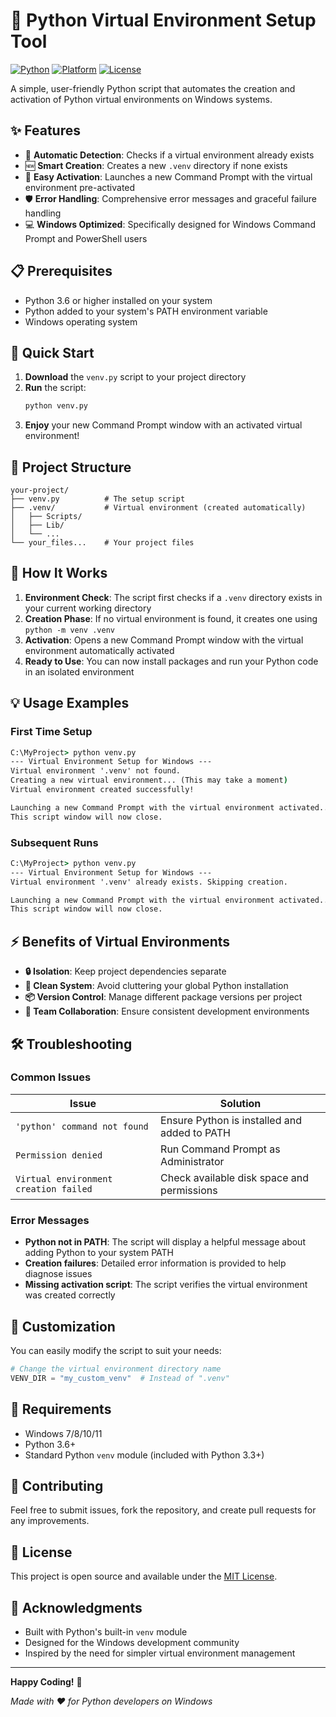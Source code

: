 # 🐍 Python Virtual Environment Setup Tool

[![Python](https://img.shields.io/badge/Python-3.6+-blue.svg?logo=python&logoColor=white)](https://python.org)
[![Platform](https://img.shields.io/badge/Platform-Windows-blue.svg?logo=windows&logoColor=white)](https://microsoft.com/windows)
[![License](https://img.shields.io/badge/License-MIT-green.svg)](LICENSE)

A simple, user-friendly Python script that automates the creation and activation of Python virtual environments on Windows systems.

## ✨ Features

- 🔧 **Automatic Detection**: Checks if a virtual environment already exists
- 🆕 **Smart Creation**: Creates a new `.venv` directory if none exists
- 🚀 **Easy Activation**: Launches a new Command Prompt with the virtual environment pre-activated
- 🛡️ **Error Handling**: Comprehensive error messages and graceful failure handling
- 💻 **Windows Optimized**: Specifically designed for Windows Command Prompt and PowerShell users

## 📋 Prerequisites

- Python 3.6 or higher installed on your system
- Python added to your system's PATH environment variable
- Windows operating system

## 🚀 Quick Start

1. **Download** the `venv.py` script to your project directory
2. **Run** the script:
   ```cmd
   python venv.py
   ```
3. **Enjoy** your new Command Prompt window with an activated virtual environment!

## 📁 Project Structure

```
your-project/
├── venv.py          # The setup script
├── .venv/           # Virtual environment (created automatically)
│   ├── Scripts/
│   ├── Lib/
│   └── ...
└── your_files...    # Your project files
```

## 🎯 How It Works

1. **Environment Check**: The script first checks if a `.venv` directory exists in your current working directory
2. **Creation Phase**: If no virtual environment is found, it creates one using `python -m venv .venv`
3. **Activation**: Opens a new Command Prompt window with the virtual environment automatically activated
4. **Ready to Use**: You can now install packages and run your Python code in an isolated environment

## 💡 Usage Examples

### First Time Setup
```cmd
C:\MyProject> python venv.py
--- Virtual Environment Setup for Windows ---
Virtual environment '.venv' not found.
Creating a new virtual environment... (This may take a moment)
Virtual environment created successfully!

Launching a new Command Prompt with the virtual environment activated...
This script window will now close.
```

### Subsequent Runs
```cmd
C:\MyProject> python venv.py
--- Virtual Environment Setup for Windows ---
Virtual environment '.venv' already exists. Skipping creation.

Launching a new Command Prompt with the virtual environment activated...
This script window will now close.
```

## ⚡ Benefits of Virtual Environments

- **🔒 Isolation**: Keep project dependencies separate
- **🧹 Clean System**: Avoid cluttering your global Python installation
- **📦 Version Control**: Manage different package versions per project
- **🤝 Team Collaboration**: Ensure consistent development environments

## 🛠️ Troubleshooting

### Common Issues

| Issue | Solution |
|-------|----------|
| `'python' command not found` | Ensure Python is installed and added to PATH |
| `Permission denied` | Run Command Prompt as Administrator |
| `Virtual environment creation failed` | Check available disk space and permissions |

### Error Messages

- **Python not in PATH**: The script will display a helpful message about adding Python to your system PATH
- **Creation failures**: Detailed error information is provided to help diagnose issues
- **Missing activation script**: The script verifies the virtual environment was created correctly

## 🔧 Customization

You can easily modify the script to suit your needs:

```python
# Change the virtual environment directory name
VENV_DIR = "my_custom_venv"  # Instead of ".venv"
```

## 📝 Requirements

- Windows 7/8/10/11
- Python 3.6+
- Standard Python `venv` module (included with Python 3.3+)

## 🤝 Contributing

Feel free to submit issues, fork the repository, and create pull requests for any improvements.

## 📄 License

This project is open source and available under the [MIT License](LICENSE).

## 🙏 Acknowledgments

- Built with Python's built-in `venv` module
- Designed for the Windows development community
- Inspired by the need for simpler virtual environment management

---

**Happy Coding!** 🎉

*Made with ❤️ for Python developers on Windows*
